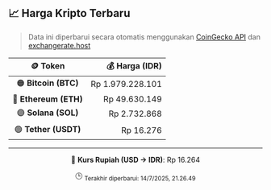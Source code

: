 

<!-- HARGA_KRIPTO -->
## 📈 Harga Kripto Terbaru

> Data ini diperbarui secara otomatis menggunakan [CoinGecko API](https://www.coingecko.com/) dan [exchangerate.host](https://exchangerate.host/)

<div align="center">

| 🪙 Token | 💰 Harga (IDR) |
|:------:|---------------:|
| 🟠 **Bitcoin (BTC)**   | Rp 1.979.228.101 |
| 🔵 **Ethereum (ETH)**  | Rp 49.630.149 |
| 🟣 **Solana (SOL)**    | Rp 2.732.868 |
| 🟢 **Tether (USDT)**   | Rp 16.276 |

---

💱 **Kurs Rupiah (USD → IDR)**: Rp 16.264

🕒 <sub>Terakhir diperbarui: 14/7/2025, 21.26.49</sub>

</div>
<!-- /HARGA_KRIPTO -->